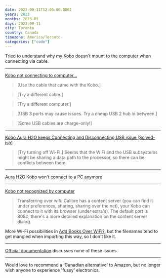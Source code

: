 ```yaml
---
date: 2023-09-11T12:00:00.000Z
years: 2023
months: 2023-09
days: 2023-09-11
city: Toronto
country: Canada
timezone: America/Toronto
categories: ["code"]
---
```

Tried to understand why my Kobo doesn't mount to the computer when connecting via cable.

---

[Kobo not connecting to computer...](https://www.reddit.com/r/kobo/comments/mkb6lh/kobo_not_connecting_to_computer/)

> [Use the cable that came with the Kobo.]  

> [Try a different cable.]  

> [Try a different computer.]  

> [USB 3 ports may cause issues. Try a cheap USB 2 hub in between.]  

> [Some USB cables are charge-only!]

---

[Kobo Aura H2O keeps Connecting and Disconnecting USB issue [Solved-ish]](https://www.reddit.com/r/kobo/comments/om1xci/kobo_aura_h2o_keeps_connecting_and_disconnecting/)

> [Try turning off Wi-Fi.] Seems that the WiFi and the USB subsystems might be sharing a data path to the processor, so there can be conflicts between them.  

---

[Aura H2O Kobo won't connect to a PC anymore](https://www.mobileread.com/forums/showthread.php?s=3cfefe531d93be8fa3d577fae8ac0ef9&t=289265&page=2)

---

[Kobo not recognized by computer](https://www.reddit.com/r/kobo/comments/8cfygq/kobo_not_recognized_by_computer/)

> Transferring over wifi: Calibre has a content server (you can find it under preferences, sharing, sharing over the net), your Kobo can connect to it with its browser (under extra's). The default port is 8080, there's a more detailed explanation on the content server dialog.  

More Wi-Fi possibilities in [Add Books Over WiFi?](https://www.reddit.com/r/kobo/comments/ks5rr2/add_books_over_wifi/), but the filenames tend to get mangled when importing this way, so I don't like it.

---

[Official documentation](https://help.kobo.com/hc/en-us/articles/1500005659942-Troubleshoot-issues-connecting-your-eReader-to-your-computer-with-a-USB-cable) discusses none of these issues

---

Would love to recommend a 'Canadian alternative' to Amazon, but no longer wish anyone to experience 'fussy' electronics.
